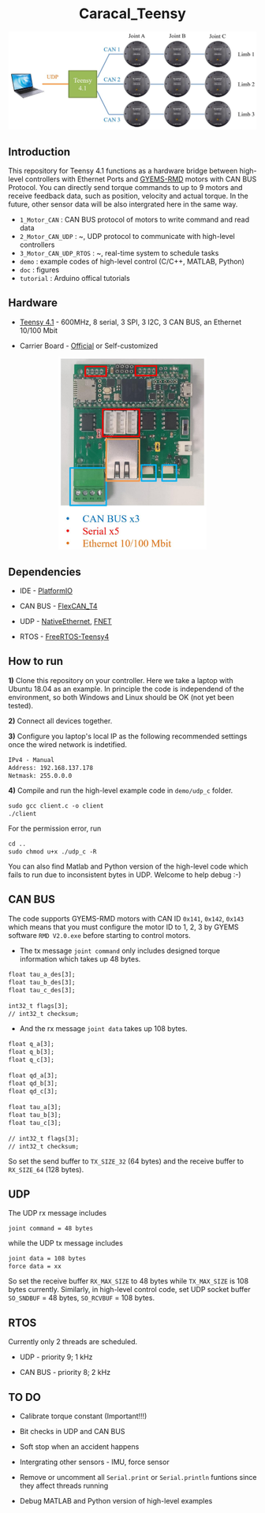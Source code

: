 <div align="center">

# Caracal_Teensy
</div>

<div align="center">
<img width="800" src="doc/can_bus.jpg">
</div>

## Introduction #
This repository for Teensy 4.1 functions as a hardware bridge between high-level controllers with Ethernet Ports and [GYEMS-RMD](http://www.gyems.cn/product.html) motors with CAN BUS Protocol. You can directly send torque commands to up to 9 motors and receive feedback data, such as position, velocity and actual torque. In the future, other sensor data will be also intergrated here in the same way.

* `1_Motor_CAN` : CAN BUS protocol of motors to write command and read data
* `2_Motor_CAN_UDP` : ~, UDP protocol to communicate with high-level controllers
* `3_Motor_CAN_UDP_RTOS` : ~, real-time system to schedule tasks
* `demo` : example codes of high-level control (C/C++, MATLAB, Python)
* `doc` : figures
* `tutorial` : Arduino offical tutorials

## Hardware #
* [Teensy 4.1](https://www.pjrc.com/store/teensy41.html) - 600MHz, 8 serial, 3 SPI, 3 I2C, 3 CAN BUS, an Ethernet 10/100 Mbit

* Carrier Board - [Official](https://copperhilltech.com/teensy-4-1-triple-can-bus-board-with-240x240-lcd-and-ethernet/) or Self-customized

<div align="center">
<img width="300" src="doc/Teens4_1.jpg">
</div>

## Dependencies #
* IDE - [PlatformIO](https://www.youtube.com/watch?v=JmvMvIphMnY)

* CAN BUS - [FlexCAN_T4](https://github.com/tonton81/FlexCAN_T4)

* UDP - [NativeEthernet](https://github.com/vjmuzik/NativeEthernet), [FNET](https://github.com/vjmuzik/FNET)

* RTOS - [FreeRTOS-Teensy4](https://github.com/juliandesvignes/FreeRTOS-Teensy4)

## How to run #
**1)** Clone this repository on your controller. Here we take a laptop with Ubuntu 18.04 as an example. In principle the code is independend of the environment, so both Windows and Linux should be OK (not yet been tested).

**2)** Connect all devices together.

**3)** Configure you laptop's local IP as the following recommended settings once the wired network is indetified.
```
IPv4 - Manual
Address: 192.168.137.178
Netmask: 255.0.0.0
```

**4)** Compile and run the high-level example code in `demo/udp_c` folder. 
```
sudo gcc client.c -o client
./client
```
For the permission error, run
```
cd ..
sudo chmod u+x ./udp_c -R
```
You can also find Matlab and Python version of the high-level code which fails to run due to inconsistent bytes in UDP. Welcome to help debug :-)

## CAN BUS
The code supports GYEMS-RMD motors with CAN ID `0x141`, `0x142`, `0x143` which means that you must configure the motor ID to 1, 2, 3 by GYEMS software `RMD V2.0.exe` before starting to control motors.

* The tx message `joint command` only includes designed torque information which takes up 48 bytes.
```
float tau_a_des[3];
float tau_b_des[3];
float tau_c_des[3];

int32_t flags[3];
// int32_t checksum;
```

* And the rx message `joint data` takes up 108 bytes.
```
float q_a[3];
float q_b[3];
float q_c[3];

float qd_a[3];
float qd_b[3];
float qd_c[3];

float tau_a[3];
float tau_b[3];
float tau_c[3];

// int32_t flags[3];
// int32_t checksum;
```
So set the send buffer to `TX_SIZE_32` (64 bytes) and the receive buffer to `RX_SIZE_64` (128 bytes).

## UDP #
The UDP rx message includes
```
joint command = 48 bytes
```
while the UDP tx message includes
```
joint data = 108 bytes
force data = xx
```
So set the receive buffer `RX_MAX_SIZE` to 48 bytes while `TX_MAX_SIZE` is 108 bytes currently. Similarly, in high-level control code, set UDP socket buffer `SO_SNDBUF` = 48 bytes, `SO_RCVBUF` = 108 bytes. 

## RTOS #
Currently only 2 threads are scheduled.
* UDP - priority 9; 1 kHz

* CAN BUS - priority 8; 2 kHz

## TO DO #
* Calibrate torque constant (Important!!!)

* Bit checks in UDP and CAN BUS

* Soft stop when an accident happens

* Intergrating other sensors - IMU, force sensor

* Remove or uncomment all `Serial.print` or `Serial.println` funtions since they affect threads running

* Debug MATLAB and Python version of high-level examples
